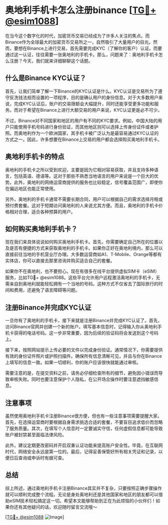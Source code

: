 # 奥地利手机卡怎么注册binance [[TG💪+ @esim1088](https://t.me/s/esim1088)]

在当今这个数字化的时代，加密货币交易已经成为了许多人关注的焦点。而Binance作为全球最大的加密货币交易所之一，自然吸引了大量用户的目光。然而，要想在Binance上进行交易，首先需要完成KYC（了解你的客户）认证。而要通过这一认证，往往需要一张奥地利的手机卡。那么，问题来了：奥地利手机卡怎么注册？今天，我们就来详细聊聊这个话题。

## 什么是Binance KYC认证？

首先，让我们简单了解一下Binance的KYC认证是什么。KYC认证是交易所为了遵守反洗钱法规而设置的一项程序，目的是确认用户的身份信息。对于大多数用户来说，完成KYC认证后，账户的交易限额会大幅提升，同时还能享受更多功能和服务。而对于希望在Binance上进行大额交易的用户来说，KYC认证更是必不可少。

不过，Binance对不同国家和地区的用户有不同的KYC要求。例如，中国大陆的用户只能使用手机号码进行身份验证，而其他地区则可以选择上传身份证件或者护照。而奥地利作为一个欧洲国家，其手机卡被广泛认为是最容易通过KYC认证的方式之一。因此，许多想要在Binance上交易的用户都会选择购买奥地利手机卡。

## 奥地利手机卡的特点

奥地利的手机卡之所以受到欢迎，主要是因为它相对容易获取，并且支持多种语言，包括英语、德语等。这对于那些不熟悉当地语言的用户来说是一个巨大的优势。此外，奥地利的网络运营商提供的服务也比较稳定，信号覆盖范围广，即使你在偏远地区也能正常使用。

另外，奥地利的手机卡通常不需要长期合同，用户可以根据自己的需求选择月租或预付费套餐。这对于短期访问奥地利的人来说尤其方便。而且，奥地利的手机卡价格相对合理，适合各种预算的用户。

## 如何购买奥地利手机卡？

现在我们来具体说说如何购买奥地利手机卡。首先，你需要确定自己所在的位置以及是否有便捷的方式来获取奥地利的手机卡。如果你正好在奥地利境内，那么可以直接前往当地的手机营业厅办理。大多数运营商如A1、T-Mobile、Orange等都有实体店，你可以直接去那里咨询并购买适合自己的套餐。

如果你不在奥地利，也不要担心。现在有很多在线平台提供虚拟SIM卡（eSIM）服务，比如TG💪+ @esim1088。这些平台允许用户远程激活奥地利的手机卡，无需亲自到奥地利就能轻松拥有一个当地的号码。这种方式不仅省去了国际旅行的时间和费用，还避免了语言障碍等问题。

## 注册Binance并完成KYC认证

一旦你有了奥地利的手机卡，接下来就是注册Binance并完成KYC认证了。首先，访问Binance官网并创建一个新的账户。填写基本信息时，记得输入你从奥地利手机卡获得的电话号码。这一步非常重要，因为后续的验证码将会发送到这个号码上。

接下来，按照网站提示上传必要的文件以完成身份验证。通常情况下，你需要提供有效的身份证件照片或护照扫描件。确保所有信息清晰可见，并且与你在Binance上填写的信息一致。如果一切顺利，你的账户应该很快就能通过审核。

需要注意的是，在提交资料之前，请务必仔细检查所有的细节，避免因小错误而导致审核失败。同时也要注意保护个人隐私，在公开场合操作时要注意遮挡敏感信息。

## 注意事项

虽然使用奥地利手机卡注册Binance很方便，但也有一些注意事项需要提醒大家。首先，在选择运营商时要根据自身需求挑选合适的套餐，不要盲目追求低价而忽略了服务质量。其次，在填写个人信息时一定要诚实守信，任何虚假信息都可能导致账户被封禁甚至面临法律风险。

此外，建议定期更改密码并开启双重认证功能来提高账户安全性。毕竟，在互联网时代，网络安全永远是第一位的。最后，记得妥善保管好所有相关凭证和记录，以便日后查询或申诉时有据可查。

## 总结

综上所述，通过奥地利手机卡注册Binance其实并不复杂，只要按照正确步骤操作就可以顺利完成整个流程。无论是身处奥地利还是其他国家和地区的朋友都可以借助eSIM技术轻松搞定这一切。希望本文能够帮助到正在为此烦恼的小伙伴们！如果你还有其他疑问的话，欢迎随时留言交流哦～ 

[[TG💪+ @esim1088](https://t.me/s/esim1088) ![Image](https://i.postimg.cc/4NQfJmqS/Snipaste-2025-05-13-00-14-12.png)]
